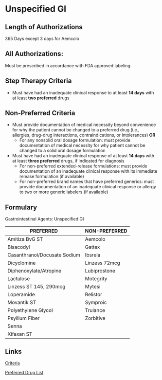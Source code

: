 # Unspecified GI

## Length of Authorizations

365 Days except 3 days for Aemcolo

## All Authorizations:

Must be prescribed in accordance with FDA approved labeling

## Step Therapy Criteria

-   Must have had an inadequate clinical response to at least **14 days** with at least **two preferred** drugs

## Non-Preferred Criteria

-   Must provide documentation of medical necessity beyond convenience for why the patient cannot be changed to a preferred drug (i.e., allergies, drug-drug interactions, contraindications, or intolerances) **OR**
    -   For any nonsolid oral dosage formulation: must provide documentation of medical necessity for why patient cannot be changed to a solid oral dosage formulation
-   Must have had an inadequate clinical response of at least **14 days** with at least **three preferred** drugs, if indicated for diagnosis
    -   For non-preferred extended-release formulations: must provide documentation of an inadequate clinical response with its immediate release formulation (if available)
    -   For non-preferred brand names that have preferred generics: must provide documentation of an inadequate clinical response or allergy to two or more generic labelers (if available)

## Formulary

Gastrointestinal Agents: Unspecified GI

| PREFERRED                    | NON-PREFERRED |
|------------------------------|---------------|
| Amitiza BvG ST               | Aemcolo       |
| Bisacodyl                    | Gattex        |
| Casanthranol/Docusate Sodium | Ibsrela       |
| Dicyclomine                  | Linzess 72mcg |
| Diphenoxylate/Atropine       | Lubiprostone  |
| Lactulose                    | Motegrity     |
| Linzess ST 145, 290mcg       | Mytesi        |
| Loperamide                   | Relistor      |
| Movantik ST                  | Symproic      |
| Polyethylene Glycol          | Trulance      |
| Psyllium Fiber               | Zorbitive     |
| Senna                        |               |
| Xifaxan ST                   |               |

## Links

[Criteria](https://pharmacy.medicaid.ohio.gov/sites/default/files/20220415_UPDL_Criteria_FINAL_.pdf#page=65)

[Preferred Drug List](https://pharmacy.medicaid.ohio.gov/sites/default/files/20220701_UPDL_FINAL.pdf#page=23)

